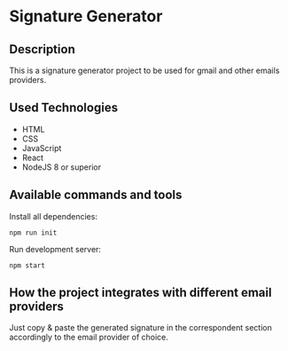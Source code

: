 # Signature Generator

## Description
This is a signature generator project to be used for gmail and other emails providers.

## Used Technologies
- HTML
- CSS
- JavaScript
- React
- NodeJS 8 or superior

## Available commands and tools

Install all dependencies:
```
npm run init
```

Run development server:
```
npm start
```

## How the project integrates with different email providers
Just copy & paste the generated signature in the correspondent section accordingly to the email provider of choice.
